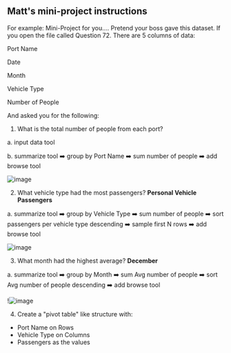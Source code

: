 ## Matt's mini-project instructions

For example:  Mini-Project for you....
Pretend your boss gave this dataset. 
If you open the file called Question 72. There are 5 columns of data:

Port Name

Date

Month

Vehicle Type

Number of People

And asked you for the following:
1. What is the total number of people from each port?
  
  a. input data tool
  
  b. summarize tool ➡️ group by Port Name ➡️ sum number of people ➡️ add browse tool

  
  ![image](https://user-images.githubusercontent.com/74512335/178007780-11139636-d7c2-415b-a17e-72cb8149c5d0.png)

2. What vehicle type had the most passengers? **Personal Vehicle Passengers**

  a. summarize tool ➡️ group by Vehicle Type ➡️ sum number of people ➡️ sort passengers per vehicle type descending ➡️ sample first N rows ➡️ add browse tool
  
![image](https://user-images.githubusercontent.com/74512335/178008633-a9fc3460-f560-4af5-a33c-9f552423f039.png)

3. What month had the highest average? **December**

 a. summarize tool ➡️ group by Month ➡️ sum Avg number of people ➡️ sort Avg number of people descending ➡️ add browse tool

!![image](https://user-images.githubusercontent.com/74512335/178009401-512dce96-7c92-4c47-8242-379937d9fd5a.png)

4. Create a "pivot table" like structure with:

- Port Name on Rows
- Vehicle Type on Columns
- Passengers as the values
